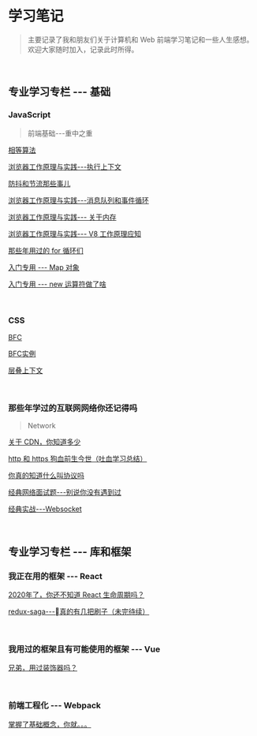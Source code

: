 # 学习笔记
>主要记录了我和朋友们关于计算机和 Web 前端学习笔记和一些人生感想。欢迎大家随时加入，记录此时所得。  
<br/>

## 专业学习专栏 --- 基础
### JavaScript
> 前端基础---重中之重  <br/> 

[相等算法](https://github.com/suciy/web/blob/master/docs/JavaScript/comparison.md)  <br/>

[浏览器工作原理与实践---执行上下文](https://github.com/suciy/web/blob/master/docs/JavaScript/context.md) <br/> 

[防抖和节流那些事儿](https://github.com/suciy/web/blob/master/docs/JavaScript/debounce.md)  <br/>

[浏览器工作原理与实践---消息队列和事件循环](https://github.com/suciy/web/blob/master/docs/JavaScript/event-loop.md)  <br/>

[浏览器工作原理与实践--- 关于内存](https://github.com/suciy/web/blob/master/docs/JavaScript/memory.md)  <br/>

[浏览器工作原理与实践--- V8 工作原理应知](https://github.com/suciy/web/blob/master/docs/JavaScript/memory.md)  <br/>

[那些年用过的 for 循环们](https://github.com/suciy/web/blob/master/docs/JavaScript/for.md)  <br/>

[入门专用 --- Map 对象](https://github.com/suciy/web/blob/master/docs/JavaScript/Map.md)  <br/>

[入门专用 --- new 运算符做了啥](https://github.com/suciy/web/blob/master/docs/JavaScript/new.md) <br/> 

<br/>

### CSS
[BFC](https://github.com/suciy/web/blob/master/docs/CSS/BFC.md)  <br/>

[BFC实例](https://github.com/suciy/web/blob/master/docs/CSS/bfc.html)  <br/>

[层叠上下文](https://github.com/suciy/web/blob/master/docs/CSS/cascade.md)  <br/> 

<br/> 

### 那些年学过的互联网网络你还记得吗
> Network <br/>

[关于 CDN，你知道多少](https://github.com/suciy/web/blob/master/docs/Network/cdn.md)  <br/>

[http 和 https 狗血前生今世（吐血学习总结）](https://github.com/suciy/web/blob/master/docs/Network/https.html)  <br/>

[你真的知道什么叫协议吗](https://github.com/suciy/web/blob/master/docs/Network/protocol.md)   <br/>

[经典网络面试题---别说你没有遇到过](https://github.com/suciy/web/blob/master/docs/Network/question.md) <br/>  

[经典实战---Websocket](https://github.com/suciy/web/blob/master/docs/Network/webscoket.md)   <br/>

<br/>  
 
## 专业学习专栏 --- 库和框架  
### 我正在用的框架 --- React

[2020年了，你还不知道 React 生命周期吗？](https://github.com/suciy/web/blob/master/docs/react/LifeCycle.md)  <br/>

[redux-saga---真的有几把刷子（未完待续）](https://github.com/suciy/web/blob/master/docs/react/saga.md)  <br/>

<br/>

### 我用过的框架且有可能使用的框架 --- Vue
[兄弟，用过装饰器吗？](https://github.com/suciy/web/blob/master/docs/Vue/Decorator.md)  <br/>

<br/>

### 前端工程化 --- Webpack
[掌握了基础概念，你就。。。](https://github.com/suciy/web/blob/master/docs/webpack/concept.md)  <br/>

<br/> 
 
